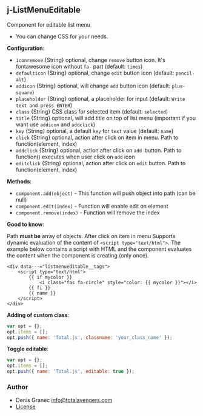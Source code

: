 ## j-ListMenuEditable

Component for editable list menu

- You can change CSS for your needs.

__Configuration__:

- `iconremove` {String} optional, change `remove` button icon. It's fontawesome icon without `fa-` part (default: `times`)
- `defaulticon` {String} optional, change `edit` button icon (default: `pencil-alt`)
- `addicon` {String} optional, will change `add` button icon (default: `plus-square`)
- `placeholder` {String} optional, a placeholder for input (default: `Write text and press ENTER`)
- `class` {String} CSS class for selected item (default: `selected`)
- `title` {String} optional, will add title on top of list menu (important if you want use `addicon` and `addclick`)
- `key` {String} optional, a default `key` for `text` value (default: `name`)
- `click` {String} optional, action after click on item in menu. Path to function(element, index)
- `addclick` {String} optional, action after click on `add `button. Path to function() executes when user click on `add` icon
- `editclick` {String} optional, action after click on `edit` button. Path to function(element, index)

__Methods__:

- `component.add(object)` - This function will push object into path (can be null)
- `component.edit(index)` - Function will enable edit on element
- `component.remove(index)` - Function will remove the index

__Good to know__:

Path __must be__ array of objects. After click on item in menu
Supports dynamic evaluation of the content of `<script type="text/html">`. The example below contains a script with HTML and the component evaluates the content when the component is creating (only once).
```
<div data---="listmenueditable__tags">
	<script type="text/html">
		{{ if mycolor }}
			<i class="fas fa-circle" style="color: {{ mycolor }}"></i>
		{{ fi }}
		{{ name }}
	</script>
</div>
```

__Adding of custom class__:

```javascript
var opt = {};
opt.items = [];
opt.push({ name: 'Total.js', classname: 'your_class_name' });
```

__Toggle editable__:

```javascript
var opt = {};
opt.items = [];
opt.push({ name: 'Total.js', editable: true });
```

### Author

- Denis Granec <info@totalavengers.com>
- [License](https://www.totaljs.com/license/)